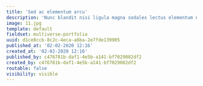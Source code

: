 ```yaml
---
title: 'Sed ac elementum arcu'
description: 'Nunc blandit nisi ligula magna sodales lectus elementum non. Integer id venenatis velit.'
image: 11.jpg
template: default
fieldset: multiverse-portfolio
uuid: d1ce8ccb-8c2c-4eca-a6ba-2e7fde139905
published_at: '02-02-2020 12:16'
created_at: '02-02-2020 12:16'
published_by: c476781b-daf1-4e5b-a141-bf7029082df2
created_by: c476781b-daf1-4e5b-a141-bf7029082df2
routable: false
visibility: visible
---
```


